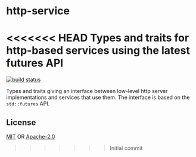 # http-service
<<<<<<< HEAD
Types and traits for http-based services using the latest futures API
=======

[![build status][1]][2]

Types and traits giving an interface between low-level http server implementations
and services that use them. The interface is based on the `std::futures` API.

## License

[MIT](./LICENSE-MIT) OR [Apache-2.0](./LICENSE-APACHE)

[1]: https://img.shields.io/travis/rust-net-web/http-service.svg?style=flat-square
[2]: https://travis-ci.org/rust-net-web/http-service
>>>>>>> Initial commit
